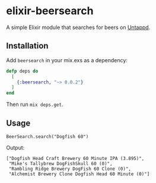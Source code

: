 # elixir-beersearch

A simple Elixir module that searches for beers on [Untappd](https://untappd.com/).

## Installation

Add `beersearch` in your mix.exs as a dependency:

```elixir
defp deps do
  [
    {:beersearch, "~> 0.0.2"}
  ]
end
```

Then run `mix deps.get`.

## Usage

`BeerSearch.search("Dogfish 60")`

Output:

```
["Dogfish Head Craft Brewery 60 Minute IPA (3.895)",
 "Mike's Tallybrew DogFishSkull 60 (0)",
 "Rambling Ridge Brewery DogFish 60 Clone (0)",
 "Alchemist Brewery Clone Dogfish Head 60 Minute (0)"]
```

